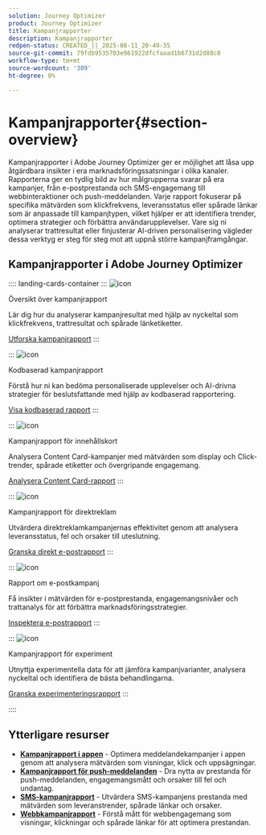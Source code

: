```yaml
---
solution: Journey Optimizer
product: Journey Optimizer
title: Kampanjrapporter
description: Kampanjrapporter
redpen-status: CREATED_||_2025-08-11_20-49-35
source-git-commit: 79fdb9535703e961922dfcfaaad1b6731d2d88c0
workflow-type: tm+mt
source-wordcount: '309'
ht-degree: 0%

---
```



# Kampanjrapporter{#section-overview}

Kampanjrapporter i Adobe Journey Optimizer ger er möjlighet att låsa upp åtgärdbara insikter i era marknadsföringssatsningar i olika kanaler. Rapporterna ger en tydlig bild av hur målgrupperna svarar på era kampanjer, från e-postprestanda och SMS-engagemang till webbinteraktioner och push-meddelanden. Varje rapport fokuserar på specifika mätvärden som klickfrekvens, leveransstatus eller spårade länkar som är anpassade till kampanjtypen, vilket hjälper er att identifiera trender, optimera strategier och förbättra användarupplevelser. Vare sig ni analyserar trattresultat eller finjusterar AI-driven personalisering vägleder dessa verktyg er steg för steg mot att uppnå större kampanjframgångar.

## Kampanjrapporter i Adobe Journey Optimizer

:::: landing-cards-container
:::
![icon](https://cdn.experienceleague.adobe.com/icons/chart-line.svg?lang=sv-SE)

Översikt över kampanjrapport

Lär dig hur du analyserar kampanjresultat med hjälp av nyckeltal som klickfrekvens, trattresultat och spårade länketiketter.

[Utforska kampanjrapport](../using/reports/campaign-global-report-cja.md)
:::

:::
![icon](https://cdn.experienceleague.adobe.com/icons/code-branch.svg?lang=sv-SE)

Kodbaserad kampanjrapport

Förstå hur ni kan bedöma personaliserade upplevelser och AI-drivna strategier för beslutsfattande med hjälp av kodbaserad rapportering.

[Visa kodbaserad rapport](../using/reports/campaign-global-report-cja-code.md)
:::

:::
![icon](https://cdn.experienceleague.adobe.com/icons/list-check.svg?lang=sv-SE)

Kampanjrapport för innehållskort

Analysera Content Card-kampanjer med mätvärden som display och Click-trender, spårade etiketter och övergripande engagemang.

[Analysera Content Card-rapport](../using/reports/campaign-global-report-cja-content.md)
:::

:::
![icon](https://cdn.experienceleague.adobe.com/icons/envelope.svg?lang=sv-SE)

Kampanjrapport för direktreklam

Utvärdera direktreklamkampanjernas effektivitet genom att analysera leveransstatus, fel och orsaker till uteslutning.

[Granska direkt e-postrapport](../using/reports/campaign-global-report-cja-direct.md)
:::

:::
![icon](https://cdn.experienceleague.adobe.com/icons/envelope-open-text.svg?lang=sv-SE)

Rapport om e-postkampanj

Få insikter i mätvärden för e-postprestanda, engagemangsnivåer och trattanalys för att förbättra marknadsföringsstrategier.

[Inspektera e-postrapport](../using/reports/campaign-global-report-cja-email.md)
:::

:::
![icon](https://cdn.experienceleague.adobe.com/icons/vial.svg?lang=sv-SE)

Kampanjrapport för experiment

Utnyttja experimentella data för att jämföra kampanjvarianter, analysera nyckeltal och identifiera de bästa behandlingarna.

[Granska experimenteringsrapport](../using/reports/campaign-global-report-cja-experimentation.md)
:::

::::


## Ytterligare resurser

- **[Kampanjrapport i appen](../using/reports/campaign-global-report-cja-inapp.md)** - Optimera meddelandekampanjer i appen genom att analysera mätvärden som visningar, klick och uppsägningar.
- **[Kampanjrapport för push-meddelanden](../using/reports/campaign-global-report-cja-push.md)** - Dra nytta av prestanda för push-meddelanden, engagemangsmått och orsaker till fel och undantag.
- **[SMS-kampanjrapport](../using/reports/campaign-global-report-cja-sms.md)** - Utvärdera SMS-kampanjens prestanda med mätvärden som leveranstrender, spårade länkar och orsaker.
- **[Webbkampanjrapport](../using/reports/campaign-global-report-cja-web.md)** - Förstå mått för webbengagemang som visningar, klickningar och spårade länkar för att optimera prestandan.
